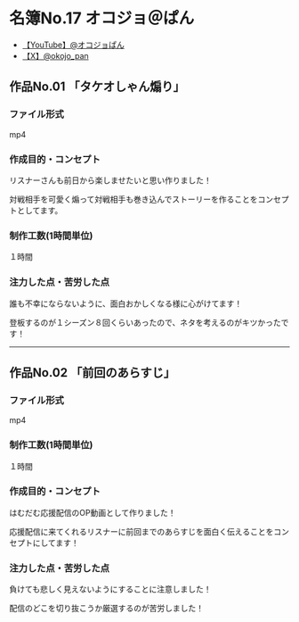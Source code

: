 # 名簿No.17 オコジョ＠ぱん

- [【YouTube】@オコジョぱん](https://youtube.com/@オコジョぱん)
- [【X】@okojo_pan](https://x.com/@okojo_pan)

## 作品No.01 「タケオしゃん煽り」

### ファイル形式

mp4

### 作成目的・コンセプト

リスナーさんも前日から楽しませたいと思い作りました！

対戦相手を可愛く煽って対戦相手も巻き込んでストーリーを作ることをコンセプトとしてます。

### 制作工数(1時間単位)

１時間

### 注力した点・苦労した点

誰も不幸にならないように、面白おかしくなる様に心がけてます！

登板するのが１シーズン８回くらいあったので、ネタを考えるのがキツかったです！

---

## 作品No.02 「前回のあらすじ」

### ファイル形式

mp4

### 制作工数(1時間単位)

１時間

### 作成目的・コンセプト

はむだむ応援配信のOP動画として作りました！

応援配信に来てくれるリスナーに前回までのあらすじを面白く伝えることをコンセプトにしてます！

### 注力した点・苦労した点

負けても悲しく見えないようにすることに注意しました！

配信のどこを切り抜こうか厳選するのが苦労しました！